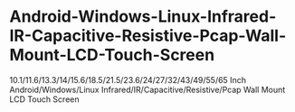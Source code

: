 # Android-Windows-Linux-Infrared-IR-Capacitive-Resistive-Pcap-Wall-Mount-LCD-Touch-Screen
10.1/11.6/13.3/14/15.6/18.5/21.5/23.6/24/27/32/43/49/55/65 Inch Android/Windows/Linux Infrared/IR/Capacitive/Resistive/Pcap Wall Mount LCD Touch Screen

